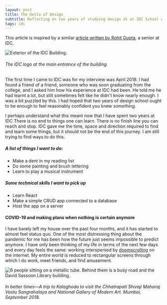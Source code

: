 ```yaml
---
layout: post
title: The Delta of Design
subtitle: Reflecting on two years of studying design at at IDC School of Design, IIT Bombay.
tags: idc
---
```


This article is inspired by a similar [article written by Rohit Gupta](http://rohitg.in/2018/07/04/deltadesign/), a senior at IDC.

![Exterior of the IDC Building.](https://gyanl.com/assets/idc-exterior.jpg)

###### The IDC logo at the main entrance of the building.

The first time I came to IDC was for my interview was April 2018. I had found a friend of a friend, someone who was soon graduating from the college, and I asked him how his experience at IDC had been. He told me he had learnt a lot, but still sometimes felt like he didn't know nearly enough. I was a bit puzzled by this. I had hoped that two years of design school ought to be enough to feel reasonably confident you knew _something_.

I perhaps understand what this meant now that I have spent two years at IDC There is no end to things one can learn. There is no finish line you can reach and stop. IDC gave me the time, space and direction required to find and learn some things, but it should not be the end of this journey. I am still trying to find ways to do this.

<p></p>  

##### A list of things I want to do:
- Make a dent in my reading list
- Do some painting and brush lettering
- Learn to play a musical instrument

##### Some technical skills I want to pick up
- Learn React
- Make a simple CRUD app connected to a database
- Host the app on a server

#### COVID-19 and making plans when nothing is certain anymore

I have barely left my house over the past four months, and it has started to almost feel status quo. One of the most distressing thing about the pandemic for me has been how the future just seems impossible to predict anymore. I have only been thinking of my life in terms of the next few days and every day feels the same: working interspersed by [doomscrolling](https://www.merriam-webster.com/words-at-play/doomsurfing-doomscrolling-words-were-watching) on the internet. My entire world is reduced to rectangular screens through which I do work, meet friends, and find amusement.

![6 people sitting on a metallic tube. Behind them is a busy road and the David Sassoon Library building.](https://gyanl.com/assets/idc-kalaghoda.jpg)

###### In better times—A trip to Kalaghoda to visit the Chhatrapati Shivaji Maharaj Vastu Sangrahalaya and National Gallery of Modern Art. Mumbai, September 2018.
